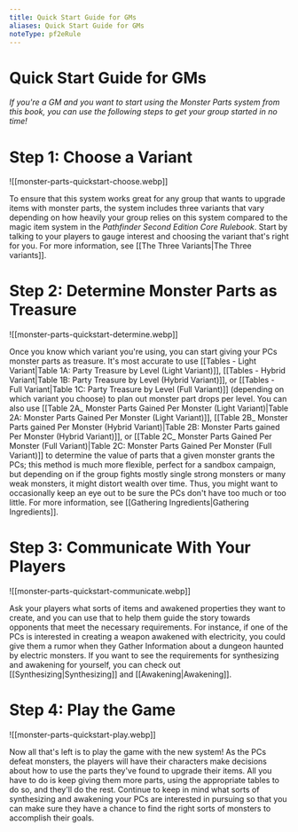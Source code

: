 ```yaml
---
title: Quick Start Guide for GMs
aliases: Quick Start Guide for GMs
noteType: pf2eRule
---
```


# Quick Start Guide for GMs
_If you're a GM and you want to start using the Monster Parts system from this book, you can use the following steps to get your group started in no time!_

# Step 1: Choose a Variant
![[monster-parts-quickstart-choose.webp]]

To ensure that this system works great for any group that wants to upgrade items with monster parts, the system includes three variants that vary depending on how heavily your group relies on this system compared to the magic item system in the _Pathfinder Second Edition Core Rulebook_. Start by talking to your players to gauge interest and choosing the variant that's right for you. For more information, see [[The Three Variants|The Three variants]].

# Step 2: Determine Monster Parts as Treasure
![[monster-parts-quickstart-determine.webp]]

Once you know which variant you're using, you can start giving your PCs monster parts as treasure. It's most accurate to use [[Tables - Light Variant|Table 1A: Party Treasure by Level (Light Variant)]], [[Tables - Hybrid Variant|Table 1B: Party Treasure by Level (Hybrid Variant)]], or [[Tables - Full Variant|Table 1C: Party Treasure by Level (Full Variant)]] (depending on which variant you choose) to plan out monster part drops per level. You can also use [[Table 2A_ Monster Parts Gained Per Monster (Light Variant)|Table 2A: Monster Parts Gained Per Monster (Light Variant)]], [[Table 2B_ Monster Parts gained Per Monster (Hybrid Variant)|Table 2B: Monster Parts gained Per Monster (Hybrid Variant)]], or [[Table 2C_ Monster Parts Gained Per Monster (Full Variant)|Table 2C: Monster Parts Gained Per Monster (Full Variant)]] to determine the value of parts that a given monster grants the PCs; this method is much more flexible, perfect for a sandbox campaign, but depending on if the group fights mostly single strong monsters or many weak monsters, it might distort wealth over time. Thus, you might want to occasionally keep an eye out to be sure the PCs don't have too much or too little. For more information, see [[Gathering Ingredients|Gathering Ingredients]].

# Step 3: Communicate With Your Players
![[monster-parts-quickstart-communicate.webp]]

Ask your players what sorts of items and awakened properties they want to create, and you can use that to help them guide the story towards opponents that meet the necessary requirements. For instance, if one of the PCs is interested in creating a weapon awakened with electricity, you could give them a rumor when they Gather Information about a dungeon haunted by electric monsters. If you want to see the requirements for synthesizing and awakening for yourself, you can check out [[Synthesizing|Synthesizing]] and [[Awakening|Awakening]].

# Step 4: Play the Game
![[monster-parts-quickstart-play.webp]]

Now all that's left is to play the game with the new system! As the PCs defeat monsters, the players will have their characters make decisions about how to use the parts they've found to upgrade their items. All you have to do is keep giving them more parts, using the appropriate tables to do so, and they'll do the rest. Continue to keep in mind what sorts of synthesizing and awakening your PCs are interested in pursuing so that you can make sure they have a chance to find the right sorts of monsters to accomplish their goals.